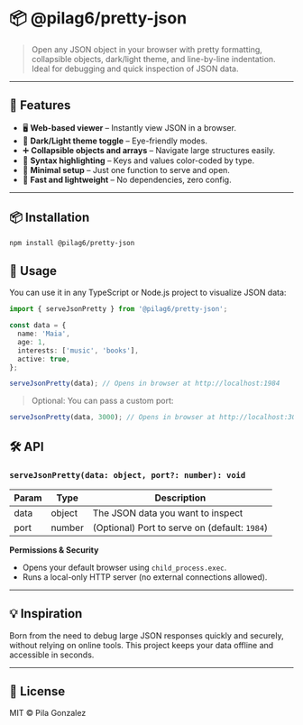 # 📦 @pilag6/pretty-json

> Open any JSON object in your browser with pretty formatting, collapsible objects, dark/light theme, and line-by-line indentation. Ideal for debugging and quick inspection of JSON data.

---

## 🎯 Features

- 🖥️ **Web-based viewer** – Instantly view JSON in a browser.
- 🌙 **Dark/Light theme toggle** – Eye-friendly modes.
- ➕ **Collapsible objects and arrays** – Navigate large structures easily.
- 🎯 **Syntax highlighting** – Keys and values color-coded by type.
- 🧠 **Minimal setup** – Just one function to serve and open.
- 🚀 **Fast and lightweight** – No dependencies, zero config.

---

## 📦 Installation

```bash
npm install @pilag6/pretty-json
```

## 🚀 Usage

You can use it in any TypeScript or Node.js project to visualize JSON data:

```typescript
import { serveJsonPretty } from '@pilag6/pretty-json';

const data = {
  name: 'Maia',
  age: 1,
  interests: ['music', 'books'],
  active: true,
};

serveJsonPretty(data); // Opens in browser at http://localhost:1984
```

> Optional: You can pass a custom port:

```typescript
serveJsonPretty(data, 3000); // Opens in browser at http://localhost:3000
```

## 🛠️ API
### `serveJsonPretty(data: object, port?: number): void`

| Param | Type    | Description                                         |
|-------|---------|-----------------------------------------------------|
| data  | object  | The JSON data you want to inspect                   |
| port  | number  | (Optional) Port to serve on (default: `1984`)       |

**Permissions & Security**

- Opens your default browser using `child_process.exec`.
- Runs a local-only HTTP server (no external connections allowed).

---

## 💡 Inspiration

Born from the need to debug large JSON responses quickly and securely, without relying on online tools. This project keeps your data offline and accessible in seconds.

---

## 📄 License

MIT © Pila Gonzalez
